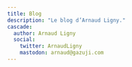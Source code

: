 ```yaml
---
title: Blog
description: "Le blog d’Arnaud Ligny."
cascade:
  author: Arnaud Ligny
  social:
    twitter: ArnaudLigny
    mastodon: arnaud@gazuji.com
---
```

